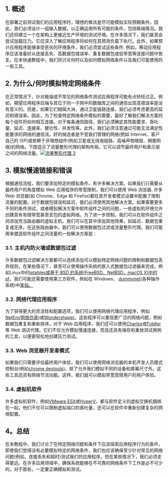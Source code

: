 ## 1. 概述

在部署之前测试我们的应用程序时，理想的做法是尽可能模拟实际预期条件。因此，我们必须设计一组输入数据，以正确运用所有可能的条件，包括极端情况。我们还将建立一个在架构上更接近生产环境的测试环境。在许多情况下，我们甚至会尝试加载压力。它应深入了解应用程序将如何在其预测负载下执行。此外，如果预计应用程序能够承受恶劣的环境条件，我们必须尝试这些条件. 例如，移动应用程序应该准备好从连接丢失、高数据包错误率、重复数据包或低带宽等连接问题中恢复。在本快速教程中，我们将讨论何时以及如何模拟网络条件以及我们可能使用的一些工具。

## 2. 为什么/何时模拟特定网络条件

在正常情况下，针对极端或不常见的网络条件测试应用程序可能有点矫枉过正。例如，期望应用程序后端与其位于同一子网中的数据库之间的通信出现高错误率是没有意义的。但是，如果它们相隔大洲，通过卫星链路连接，我们必须考虑更高的延迟和错误率。因此，为了检查特定网络条件模拟的需要，最好了解我们解决方案的每个组件将如何相互连接。对于每条通信路径，我们必须确定其性能要求、吞吐量、延迟、连接率、健壮性、并发性等。此外，我们必须注意通过可能无法满足性能要求的网络的通信流。好的候选者是不受我们管理的网络(例如 Internet、客户自己的 ISP)或依赖于非理想组件(例如卫星或无线电链路、高噪声物理层、拥塞网络)的网络。下图显示了流量整形代理的架构布局，它可以调节最终用户和表示层之间的网络流量。[![流量整形代理 3](https://www.baeldung.com/wp-content/uploads/sites/4/2022/05/traffic-shaping-proxy-3.svg)](https://www.baeldung.com/wp-content/uploads/sites/4/2022/05/traffic-shaping-proxy-3.svg)

## 3. 模拟慢速链接和错误

根据通信流程，我们要添加特定的模拟条件。有许多解决方案。如果我们只需要从最终用户的角度模拟 Web 应用程序的带宽限制，我们可以使用 Web 浏览器. 许多 Web 浏览器(如 Chrome、Edge 和 Firefox)都在其开发者模式设置中配置了限制流量的配置。对于数据包错误和延迟，我们必须使用其他解决方案。如果需要更多不同的条件测试，或者模拟解决方案中软件组件之间的问题，一些虚拟机环境允许创建具有有限带宽甚至丢包的虚拟网络。为了进一步控制，我们可以在软件组件之间添加充当路由器的虚拟主机，我们可以在其中添加其他效果，如延迟、数据包重复或无序。在这些路由器中，我们可以使用数据包过滤或流量整形代理。我们可能用来塑造软件组件之间流量的一些解决方案是：

### 3.1. 主机内防火墙或数据包过滤

许多数据包过滤解决方案都可以选择添加可以模拟特定网络问题的限制和数据包丢弃规则。在某些情况下，甚至可以使用操作系统的嵌入式数据包过滤器来完成，例如Linux中的[iptables或基于 BSD 的系统(FreeBSD、NetBSD、macOS X)中的](https://www.baeldung.com/linux/iptables-intro)[pf](https://www.openbsd.org/faq/pf/filter.html)，我们可能还需要使用第三方软件，例如在 Windows、 [dummynet](http://info.iet.unipi.it/~luigi/dummynet/)(各种操作系统)中[笨拙。](https://jagt.github.io/clumsy/index.html)

### 3.2. 网络代理应用程序

为了获得更大的灵活性和配置选项，我们可以使用网络代理应用程序，例如[NetEm(网络仿真)](https://wiki.linuxfoundation.org/networking/netem)或[Wondershaper](https://github.com/magnific0/wondershaper/)。这些程序可以重现更广泛的网络问题，例如数据包重复和重新排序。对于 Web 应用程序，我们还可以使用[Charles](https://www.charlesproxy.com/)或[Fiddler](https://www.fiddler2.com/)等 Web 调试代理。它们不仅允许模拟慢速连接，而且还具有保存和重放测试用例的工具，以便更轻松地创建压力测试。

### 3.3. Web 浏览器开发者模式

如果我们只需要评估最终用户体验，我们可以使用网络浏览器的本机开发人员模式控制台(例如[chrome devtools](https://developer.chrome.com/docs/devtools/))。除了允许我们模拟不同的设备和屏幕尺寸外，这些工具还具有网络节流功能。这样，我们就可以模拟带宽受限用户的用户体验。

### 3.4. 虚拟机软件

许多虚拟机软件，例如[VMware ESX](https://www.vmware.com/products/vsphere/distributed-switch.html)或[HyperV](https://docs.microsoft.com/en-us/windows-server/virtualization/hyper-v-virtual-switch/hyper-v-virtual-switch)，都与软件定义的虚拟交换机捆绑在一起。他们不仅可以限制虚拟端口的吞吐量，还可以在软件中重新创建复杂的网络配置。

## 4。总结

在本教程中，我们讨论了在特定网络问题和条件下应该探索应用程序行为的条件。即使我们觉得没有必要模拟特定的网络条件，我们也应该确保至少针对常见的网络问题(例如，连接丢失和超时)测试我们的应用程序。但在某些情况下，我们必须走得更远。在许多应用领域中，确保系统能够在不可靠的网络条件下工作是必不可少的。对于那些，一定要正确模拟和测试。